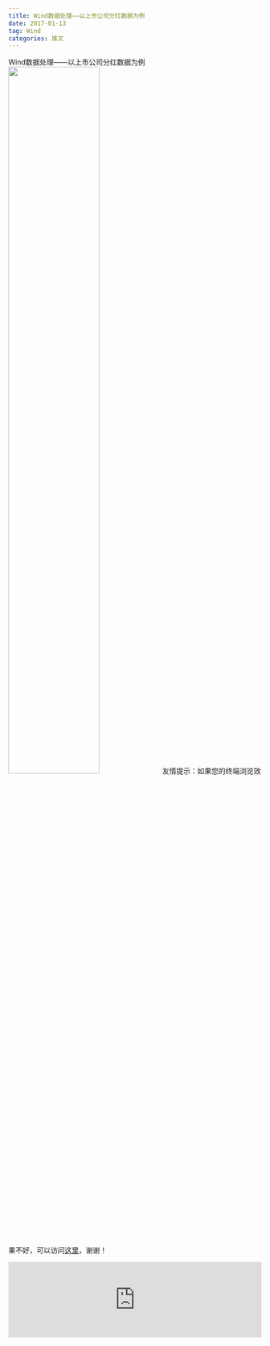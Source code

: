 ```yaml
---
title: Wind数据处理——以上市公司分红数据为例
date: 2017-01-13
tag: Wind
categories: 推文
---
```

Wind数据处理——以上市公司分红数据为例
<img src="http://mmbiz.qpic.cn/mmbiz_jpg/ACviaWTBFxhYQJTVUqD2d9LYeVK5DytuKlG2nkoUeQz9w84crUuxI1E5HTIRzgia3hsTmZ4xlxYDVtkR37ITuiaSg/0?wx_fmt.jpeg" style="width: 60%; height: auto;"/><!--more-->
友情提示：如果您的终端浏览效果不好，可以访问[这里](https://stata-club.github.io/stata_article/2017-01-13.html)，谢谢！
<iframe src="https://stata-club.github.io/stata_article/2017-01-13.html" id="iframepage" frameborder="0" scrolling="no" marginheight="0" marginwidth="0" width="100%" onLoad="iFrameHeight()"></iframe>
<script type="text/javascript" language="javascript">
function iFrameHeight() {
var ifm= document.getElementById("iframepage");
var subWeb = document.frames ? document.frames["iframepage"].document : ifm.contentDocument;   
if(ifm != null && subWeb != null) {
 ifm.height = subWeb.body.scrollHeight;
} 
} 
</script> 